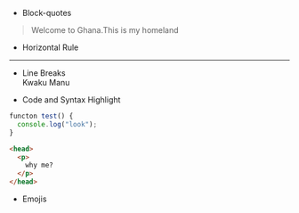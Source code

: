 * Block-quotes
> Welcome to Ghana.This is my homeland

* Horizontal Rule

- - -

* Line Breaks <br> Kwaku Manu

* Code and Syntax Highlight

```javascript
functon test() {
  console.log("look");
}
```
```html
<head>
  <p>
    why me?
  </p>
</head>
```

  * Emojis
